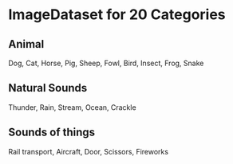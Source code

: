 # ImageDataset for 20 Categories

## Animal
Dog, Cat, Horse, Pig, Sheep, Fowl, Bird, Insect, Frog, Snake
## Natural Sounds
Thunder, Rain, Stream, Ocean, Crackle
## Sounds of things
Rail transport, Aircraft, Door, Scissors, Fireworks

